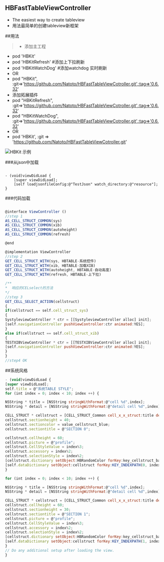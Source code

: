 ## HBFastTableViewController 
* The easiest way to create tableview 
* 用法最简单的创建tableview新框架 


##用法
>* 添加主工程
* pod 'HBKit'
* pod 'HBKitRefresh'  #添加上下拉刷新
* pod 'HBKitWatchDog' #添加watchdog 实时刷新
* OR
* pod "HBKit", :git=>'https://github.com/Natoto/HBFastTableViewCotroller.git',:tag=>'0.6.32'
* 添加拓展插件
* pod "HBKitRefresh", :git=>'https://github.com/Natoto/HBFastTableViewCotroller.git',:tag=>'0.6.32'
* pod "HBKitWatchDog", :git=>'https://github.com/Natoto/HBFastTableViewCotroller.git',:tag=>'0.6.32'
* OR
* pod 'HBKit', :git => 'https://github.com/Natoto/HBFastTableViewCotroller.git'


![HBKit 示例](https://github.com/Natoto/HBOKit/blob/master/sgdir.gif?raw=true)

###从json中加载
```objc
 
- (void)viewDidLoad {
    [super viewDidLoad]; 
    [self loadjsonfileConfig:@"TestJson" watch_directory:@"resource"]; 
}
```


###代码加载
```javascript

@interface ViewController ()
//step 1
AS_CELL_STRUCT_COMMON(sys)
AS_CELL_STRUCT_COMMON(xib)
AS_CELL_STRUCT_COMMON(autoheight)
AS_CELL_STRUCT_COMMON(refresh)

@end

@implementation ViewController
//step 2
GET_CELL_STRUCT_WITH(sys, HBTABLE-系统控件)
GET_CELL_STRUCT_WITH(xib, HBTABLE-加载XIB)
GET_CELL_STRUCT_WITH(autoheight, HBTABLE-自动高度)
GET_CELL_STRUCT_WITH(refresh, HBTABLE-上下拉)

/**
*  响应的CELselect的方法
*/
//step 3
GET_CELL_SELECT_ACTION(cellstruct)
{
if(cellstruct == self.cell_struct_sys)
{
SystyleviewController * ctr = [[SystyleviewController alloc] init];
[self.navigationController pushViewController:ctr animated:YES];
}
else if(cellstruct == self.cell_struct_xib)
{
TESTXIBViewController * ctr = [[TESTXIBViewController alloc] init];
[self.navigationController pushViewController:ctr animated:YES];
}
}
//step4 OK
```
##系统风格
```javascript
- (void)viewDidLoad {
[super viewDidLoad];
self.title = @"系统TABLE STYLE";
for (int index = 0; index < 10; index ++) {

NSString * title = [NSString stringWithFormat:@"cell %d",index];
NSString * detail = [NSString stringWithFormat:@"detail cell %d",index];

CELL_STRUCT * cellstruct = [CELL_STRUCT_Common cell_x_x_struct:title detailvalue:detail target:self selectAction:@selector(cellselect:)];
cellstruct.sectionheight = 40;
cellstruct.sectioncolor = value_cellstruct_blue;
cellstruct.sectiontitle = @"SECTION 0";

cellstruct.cellheight = 60;
cellstruct.picture = @"profile";
cellstruct.CellStyleValue = index%3;
cellstruct.accessory = index%2;
cellstruct.selectionStyle = index%2;
[cellstruct.dictionary setObject:HBRandomColor forKey:key_cellstruct_background];
[self.dataDictionary setObject:cellstruct forKey:KEY_INDEXPATH(0, index)];
}

for (int index = 0; index < 10; index ++) {

NSString * title = [NSString stringWithFormat:@"cell %d",index];
NSString * detail = [NSString stringWithFormat:@"detail cell %d",index];

CELL_STRUCT * cellstruct = [CELL_STRUCT_Common cell_x_x_struct:title detailvalue:detail target:self selectAction:@selector(cellselect:)];
cellstruct.cellheight = 60;
cellstruct.sectionheight = 30;
cellstruct.sectiontitle = @"SECTION 1";
cellstruct.picture = @"profile";
cellstruct.CellStyleValue = index%3;
cellstruct.accessory = index%2;
cellstruct.selectionStyle = index%2;
[cellstruct.dictionary setObject:HBRandomColor forKey:key_cellstruct_background];
[self.dataDictionary setObject:cellstruct forKey:KEY_INDEXPATH(1, index)];
} 
// Do any additional setup after loading the view.
}
```


